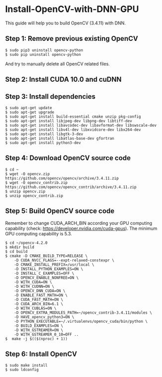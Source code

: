 # Install-OpenCV-with-DNN-GPU
This guide will help you to build OpenCV (3.4.11) with DNN.
## Step 1: Remove previous existing OpenCV
```
$ sudo pip3 uninstall opencv-python
$ sudo pip uninstall opencv-python
```
And try to manually delete all OpenCV related files.
## Step 2: Install CUDA 10.0 and cuDNN
## Step 3: Install dependencies
```
$ sudo apt-get update
$ sudo apt-get upgrade
$ sudo apt-get install build-essential cmake unzip pkg-config
$ sudo apt-get install libjpeg-dev libpng-dev libtiff-dev
$ sudo apt-get install libavcodec-dev libavformat-dev libswscale-dev
$ sudo apt-get install libv4l-dev libxvidcore-dev libx264-dev
$ sudo apt-get install libgtk-3-dev
$ sudo apt-get install libatlas-base-dev gfortran
$ sudo apt-get install python3-dev
```
## Step 4: Download OpenCV source code
```
$ cd ~
$ wget -O opencv.zip https://github.com/opencv/opencv/archive/3.4.11.zip
$ wget -O opencv_contrib.zip https://github.com/opencv/opencv_contrib/archive/3.4.11.zip
$ unzip opencv.zip
$ unzip opencv_contrib.zip
```
## Step 5: Build OpenCV source code
Remember to change CUDA_ARCH_BIN according your GPU computing capability (check: https://developer.nvidia.com/cuda-gpus). The minimum GPU computing capability is 5.3.
```
$ cd ~/opencv-4.2.0
$ mkdir build
$ cd build
$ cmake -D CMAKE_BUILD_TYPE=RELEASE \
	-D CUDA_NVCC_FLAGS=--expt-relaxed-constexpr \
	-D CMAKE_INSTALL_PREFIX=/usr/local \
	-D INSTALL_PYTHON_EXAMPLES=ON \
	-D INSTALL_C_EXAMPLES=OFF \
	-D OPENCV_ENABLE_NONFREE=ON \
	-D WITH_CUDA=ON \
	-D WITH_CUDNN=ON \
	-D OPENCV_DNN_CUDA=ON \
	-D ENABLE_FAST_MATH=ON \
	-D CUDA_FAST_MATH=ON \
	-D CUDA_ARCH_BIN=6.1 \
	-D WITH_CUBLAS=ON \
	-D OPENCV_EXTRA_MODULES_PATH=~/opencv_contrib-3.4.11/modules \
	-D HAVE_opencv_python3=ON \
	-D PYTHON_EXECUTABLE=~/.virtualenvs/opencv_cuda/bin/python \
	-D BUILD_EXAMPLES=ON \
	-D WITH_GSTREAMER=ON \
	-D WITH_GSTREAMER_0_10=OFF ..
$  make -j $(($(nproc) + 1))
```
## Step 6: Install OpenCV
```
$ sudo make install
$ sudo ldconfig
```
